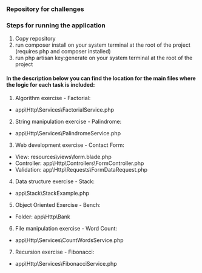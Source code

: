 ### Repository for challenges
### Steps for running the application
1. Copy repository
2. run composer install on your system terminal at the root of the project (requires php and composer installed)
3. run php artisan key:generate on your system terminal at the root of the project
#### In the description below you can find the location for the main files where the logic for each task is included:
1. Algorithm exercise - Factorial:
  - app\Http\Services\FactorialService.php
2. String manipulation exercise - Palindrome: 
  - app\Http\Services\PalindromeService.php
3. Web development exercise - Contact Form:
  - View: resources\views\form.blade.php
  - Controller: app\Http\Controllers\FormController.php
  - Validation: app\Http\Requests\FormDataRequest.php
4. Data structure exercise - Stack:
  - app\Stack\StackExample.php
5. Object Oriented Exercise - Bench:
  - Folder: app\Http\Bank
6. File manipulation exercise - Word Count:
  - app\Http\Services\CountWordsService.php
7. Recursion exercise - Fibonacci:
  - app\Http\Services\FibonacciService.php